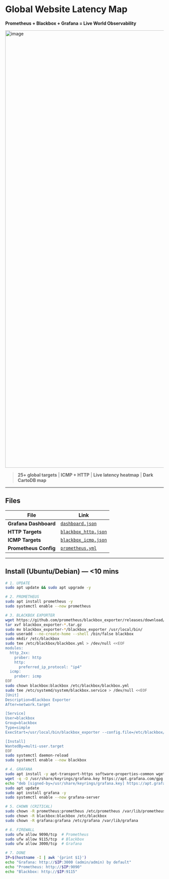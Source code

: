 # Global Website Latency Map  
**Prometheus + Blackbox + Grafana = Live World Observability**

<img width="2546" height="1387" alt="image" src="https://github.com/user-attachments/assets/f15a5d1d-54f7-45ae-84d4-414b72ff19f5" />


> **25+ global targets** | **ICMP + HTTP** | **Live latency heatmap** | **Dark CartoDB map**

---

## Files

| File | Link |
|------|------|
| **Grafana Dashboard** | [`dashboard.json`](https://github.com/HubDamian95/check-global-websites-grafana-prometheus/blob/main/grafana_dashboard/dashboard.json) |
| **HTTP Targets** | [`blackbox_http.json`](https://github.com/HubDamian95/check-global-websites-grafana-prometheus/blob/main/prometheus/blackbox_http.json) |
| **ICMP Targets** | [`blackbox_icmp.json`](https://github.com/HubDamian95/check-global-websites-grafana-prometheus/blob/main/prometheus/blackbox_icmp.json) |
| **Prometheus Config** | [`prometheus.yml`](https://github.com/HubDamian95/check-global-websites-grafana-prometheus/blob/main/prometheus/prometheus.yml) |

---

## Install (Ubuntu/Debian) — <10 mins

```bash
# 1. UPDATE
sudo apt update && sudo apt upgrade -y

# 2. PROMETHEUS
sudo apt install prometheus -y
sudo systemctl enable --now prometheus

# 3. BLACKBOX EXPORTER
wget https://github.com/prometheus/blackbox_exporter/releases/download/v0.25.0/blackbox_exporter-0.25.0.linux-amd64.tar.gz
tar xvf blackbox_exporter-*.tar.gz
sudo mv blackbox_exporter-*/blackbox_exporter /usr/local/bin/
sudo useradd --no-create-home --shell /bin/false blackbox
sudo mkdir /etc/blackbox
sudo tee /etc/blackbox/blackbox.yml > /dev/null <<EOF
modules:
  http_2xx:
    prober: http
    http:
      preferred_ip_protocol: "ip4"
  icmp:
    prober: icmp
EOF
sudo chown blackbox:blackbox /etc/blackbox/blackbox.yml
sudo tee /etc/systemd/system/blackbox.service > /dev/null <<EOF
[Unit]
Description=Blackbox Exporter
After=network.target

[Service]
User=blackbox
Group=blackbox
Type=simple
ExecStart=/usr/local/bin/blackbox_exporter --config.file=/etc/blackbox/blackbox.yml

[Install]
WantedBy=multi-user.target
EOF
sudo systemctl daemon-reload
sudo systemctl enable --now blackbox

# 4. GRAFANA
sudo apt install -y apt-transport-https software-properties-common wget
wget -q -O /usr/share/keyrings/grafana.key https://apt.grafana.com/gpg.key
echo "deb [signed-by=/usr/share/keyrings/grafana.key] https://apt.grafana.com stable main" | sudo tee /etc/apt/sources.list.d/grafana.list
sudo apt update
sudo apt install grafana -y
sudo systemctl enable --now grafana-server

# 5. CHOWN (CRITICAL)
sudo chown -R prometheus:prometheus /etc/prometheus /var/lib/prometheus
sudo chown -R blackbox:blackbox /etc/blackbox
sudo chown -R grafana:grafana /etc/grafana /var/lib/grafana

# 6. FIREWALL
sudo ufw allow 9090/tcp  # Prometheus
sudo ufw allow 9115/tcp  # Blackbox
sudo ufw allow 3000/tcp  # Grafana

# 7. DONE
IP=$(hostname -I | awk '{print $1}')
echo "Grafana: http://$IP:3000 (admin/admin) by default"
echo "Prometheus: http://$IP:9090"
echo "Blackbox: http://$IP:9115"
